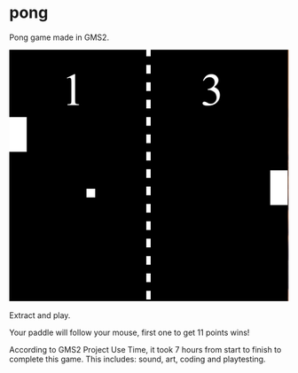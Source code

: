 # pong
Pong game made in GMS2.

![meow123](https://github.com/vladsus/pong/blob/main/gameplay1.PNG "Optional Title")

Extract and play.

Your paddle will follow your mouse, first one to get 11 points wins!

According to GMS2 Project Use Time, it took 7 hours from start to finish to complete this game.
This includes: sound, art, coding and playtesting.

